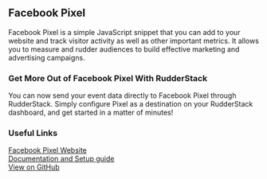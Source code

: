 ## Facebook Pixel

Facebook Pixel is a simple JavaScript snippet that you can add to your website and track visitor activity as well as other important metrics. It allows you to measure and rudder audiences to build effective marketing and advertising campaigns.

### Get More Out of Facebook Pixel With RudderStack

You can now send your event data directly to Facebook Pixel through RudderStack. Simply configure Pixel as a destination on your RudderStack dashboard, and get started in a matter of minutes!

### Useful Links

[Facebook Pixel Website][]  
[Documentation and Setup guide][]  
[View on GitHub][]

[//]: # "These are reference links used in the body of this note and get stripped out when the markdown processor does its job. There is no need to format nicely because it shouldn't be seen. Thanks SO - http://stackoverflow.com/questions/4823468/store-comments-in-markdown-syntax"
[facebook pixel website]: https://developers.facebook.com/docs/facebook-pixel/
[documentation and setup guide]: https://docs.rudderstack.com/destinations/fb-pixel
[view on github]: https://github.com/rudderlabs/rudder-sdk-js/tree/master/integrations/FacebookPixel
